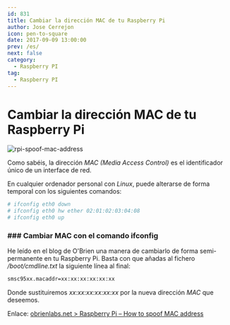 ```yaml
---
id: 831
title: Cambiar la dirección MAC de tu Raspberry Pi
author: Jose Cerrejon
icon: pen-to-square
date: 2017-09-09 13:00:00
prev: /es/
next: false
category:
  - Raspberry PI
tag:
  - Raspberry PI
---
```


# Cambiar la dirección MAC de tu Raspberry Pi

![rpi-spoof-mac-address](/images/2017/09/rpi-spoof-mac-address.png)

Como sabéis, la dirección *MAC (Media Access Control)* es el identificador único de un interface de red. 

En cualquier ordenador personal con *Linux*, puede alterarse de forma temporal con los siguientes comandos:

```bash
# ifconfig eth0 down
# ifconfig eth0 hw ether 02:01:02:03:04:08
# ifconfig eth0 up
```
### ###  Cambiar MAC con el comando ifconfig

He leído en el blog de O'Brien una manera de cambiarlo de forma semi-permanente en tu Raspberry Pi. Basta con que añadas al fichero */boot/cmdline.txt* la siguiente línea al final:

```bash
smsc95xx.macaddr=xx:xx:xx:xx:xx:xx
```

Donde sustituiremos *xx:xx:xx:xx:xx:xx* por la nueva dirección *MAC* que deseemos.

Enlace: [obrienlabs.net > Raspberry Pi – How to spoof MAC address](https://obrienlabs.net/raspberry-pi-spoof-mac-address/)